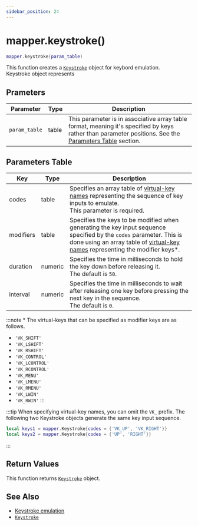 ```yaml
---
sidebar_position: 24
---
```


# mapper.keystroke()
```lua
mapper.keystroke(param_table)
```
This function creates a [`Keystroke`](/libs/mapper/Keystroke) object for keybord emulation.<br/>
Keystroke object represents

## Prameters
|Parameter|Type|Description|
|-|-|-|
|`param_table`|table|This parameter is in associative array table format, meaning it's specified by keys rather than parameter positions. See the [Parameters Table](#parameters-table) section.|


## Parameters Table
|Key|Type|Description|
|-|-|-|
|codes|table|Specifies an array table of [virtual-key names](/guide/input_emulation/keycodes) representing the sequence of key inputs to emulate.<br/>This parameter is required.
|modifiers|table|Specifies the keys to be modified when generating the key input sequence specified by the `codes` parameter. This is done using an array table of [virtual-key names](/guide/input_emulation/keycodes) representing the modifier keys*.
|duration|numeric|Specifies the time in milliseconds to hold the key down before releasing it.<br/>The default is `50`.
|interval|numeric|Specifies the time in milliseconds to wait after releasing one key before pressing the next key in the sequence.<br/>The default is `0`.

:::note *
The virtual-keys that can be specified as modifier keys are as follows.
- `'VK_SHIFT'`
- `'VK_LSHIFT'`
- `'VK_RSHIFT'`
- `'VK_CONTROL'`
- `'VK_LCONTROL'`
- `'VK_RCONTROL'`
- `'VK_MENU'`
- `'VK_LMENU'`
- `'VK_RMENU'`
- `'VK_LWIN'`
- `'VK_RWIN'`
:::

:::tip
When specifying virtual-key names, you can omit the `VK_` prefix. The following two Keystroke objects generate the same key input sequence.

```lua
local keys1 = mapper.Keystroke{codes = {'VK_UP', 'VK_RIGHT'}}
local keys2 = mapper.Keystroke{codes = {'UP', 'RIGHT'}}
```
:::

## Return Values
This function returns [`Keystroke`](/libs/mapper/Keystroke) object.

## See Also
- [Keystroke emulation](/guide/input_emulation/#keystroke-emulation)
- [`Keystroke`](/libs/mapper/Keystroke)